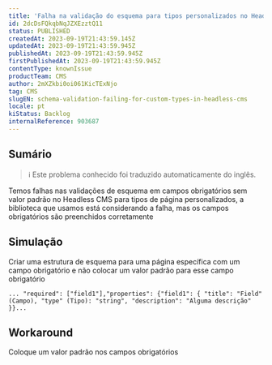 ```yaml
---
title: 'Falha na validação do esquema para tipos personalizados no Headless CMS'
id: 2dcDsFQkqbNqJZXEzztQ11
status: PUBLISHED
createdAt: 2023-09-19T21:43:59.145Z
updatedAt: 2023-09-19T21:43:59.945Z
publishedAt: 2023-09-19T21:43:59.945Z
firstPublishedAt: 2023-09-19T21:43:59.945Z
contentType: knownIssue
productTeam: CMS
author: 2mXZkbi0oi061KicTExNjo
tag: CMS
slugEN: schema-validation-failing-for-custom-types-in-headless-cms
locale: pt
kiStatus: Backlog
internalReference: 903687
---
```


## Sumário

>ℹ️ Este problema conhecido foi traduzido automaticamente do inglês.



Temos falhas nas validações de esquema em campos obrigatórios sem valor padrão no Headless CMS para tipos de página personalizados, a biblioteca que usamos está considerando a falha, mas os campos obrigatórios são preenchidos corretamente

## Simulação



Criar uma estrutura de esquema para uma página específica com um campo obrigatório e não colocar um valor padrão para esse campo obrigatório


    ... "required": ["field1"],"properties": {"field1": { "title": "Field" (Campo), "type" (Tipo): "string", "description": "Alguma descrição" }}...

## Workaround


Coloque um valor padrão nos campos obrigatórios





